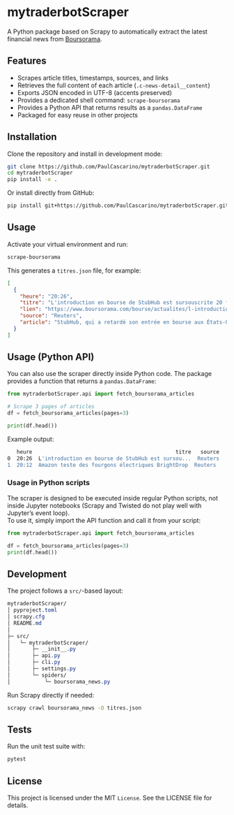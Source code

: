 # mytraderbotScraper

A Python package based on Scrapy to automatically extract the latest financial news from [Boursorama](https://www.boursorama.com/bourse/actualites/).

## Features

- Scrapes article titles, timestamps, sources, and links  
- Retrieves the full content of each article (`.c-news-detail__content`)  
- Exports JSON encoded in UTF-8 (accents preserved)  
- Provides a dedicated shell command: `scrape-boursorama`  
- Provides a Python API that returns results as a `pandas.DataFrame`  
- Packaged for easy reuse in other projects  

## Installation

Clone the repository and install in development mode:

```bash
git clone https://github.com/PaulCascarino/mytraderbotScraper.git
cd mytraderbotScraper
pip install -e .
```
Or install directly from GitHub:

```bash
pip install git+https://github.com/PaulCascarino/mytraderbotScraper.git
```

## Usage

Activate your virtual environment and run:

```bash
scrape-boursorama
```
This generates a `titres.json` file, for example:

```json
[
  {
    "heure": "20:26",
    "titre": "L'introduction en bourse de StubHub est sursouscrite 20 fois, selon une source",
    "lien": "https://www.boursorama.com/bourse/actualites/l-introduction-en-bourse-de-stubhub...",
    "source": "Reuters",
    "article": "StubHub, qui a retardé son entrée en bourse aux États-Unis..."
  }
]
```

## Usage (Python API)

You can also use the scraper directly inside Python code.
The package provides a function that returns a `pandas.DataFrame`:

```python 
from mytraderbotScraper.api import fetch_boursorama_articles

# Scrape 3 pages of articles
df = fetch_boursorama_articles(pages=3)

print(df.head())
```

Example output:

```bash
   heure                                              titre   source
0  20:26  L'introduction en bourse de StubHub est sursou...  Reuters
1  20:12  Amazon teste des fourgons électriques BrightDrop  Reuters
```

### Usage in Python scripts

The scraper is designed to be executed inside regular Python scripts, not inside Jupyter notebooks (Scrapy and Twisted do not play well with Jupyter’s event loop).  
To use it, simply import the API function and call it from your script:

```python
from mytraderbotScraper.api import fetch_boursorama_articles

df = fetch_boursorama_articles(pages=3)
print(df.head())
```

## Development

The project follows a `src/`-based layout:

```css
mytraderbotScraper/
│ pyproject.toml
│ scrapy.cfg
│ README.md
│
├─ src/
│   └─ mytraderbotScraper/
│       ├─ __init__.py
│       ├─ api.py
│       ├─ cli.py
│       ├─ settings.py
│       └─ spiders/
│           └─ boursorama_news.py

```

Run Scrapy directly if needed:

```bash
scrapy crawl boursorama_news -O titres.json
```

## Tests

Run the unit test suite with:

```bash
pytest
```

## License

This project is licensed under the MIT `License`. See the LICENSE file for details.